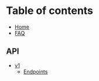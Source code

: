 # Table of contents

* [Home](README.md)
* [FAQ](faq.md)

## API

* [v1](api/v1/README.md)
  * [Endpoints](api/v1/untitled.md)

